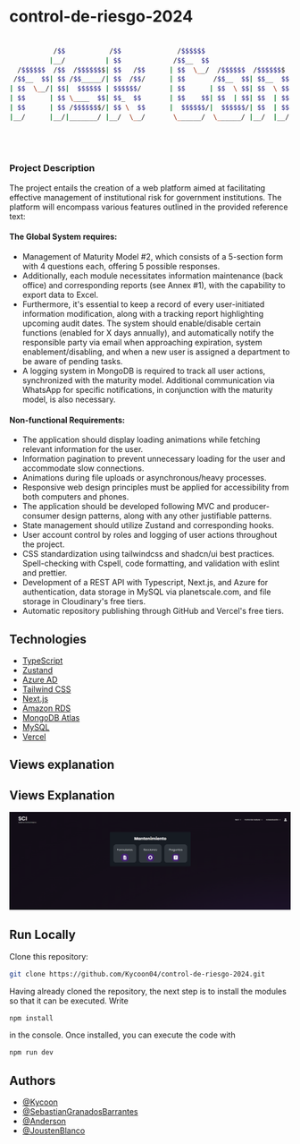 
# control-de-riesgo-2024

```bash

           /$$           /$$              /$$$$$$                        /$$                         /$$
          |__/          | $$             /$$__  $$                      | $$                        | $$
  /$$$$$$  /$$  /$$$$$$$| $$   /$$      | $$  \__/  /$$$$$$  /$$$$$$$  /$$$$$$    /$$$$$$   /$$$$$$ | $$
 /$$__  $$| $$ /$$_____/| $$  /$$/      | $$       /$$__  $$| $$__  $$|_  $$_/   /$$__  $$ /$$__  $$| $$
| $$  \__/| $$|  $$$$$$ | $$$$$$/       | $$      | $$  \ $$| $$  \ $$  | $$    | $$  \__/| $$  \ $$| $$
| $$      | $$ \____  $$| $$_  $$       | $$    $$| $$  | $$| $$  | $$  | $$ /$$| $$      | $$  | $$| $$
| $$      | $$ /$$$$$$$/| $$ \  $$      |  $$$$$$/|  $$$$$$/| $$  | $$  |  $$$$/| $$      |  $$$$$$/| $$
|__/      |__/|_______/ |__/  \__/       \______/  \______/ |__/  |__/   \___/  |__/       \______/ |__/
                                                                                                        
                                                                                                        
                                                                                                        

```
### Project Description
The project entails the creation of a web platform aimed at facilitating effective management of institutional risk for government institutions. The platform will encompass various features outlined in the provided reference text:

#### The Global System requires:
- Management of Maturity Model #2, which consists of a 5-section form with 4 questions each, offering 5 possible responses.
- Additionally, each module necessitates information maintenance (back office) and corresponding reports (see Annex #1), with the capability to export data to Excel.
- Furthermore, it's essential to keep a record of every user-initiated information modification, along with a tracking report highlighting upcoming audit dates. The system should enable/disable certain functions (enabled for X days annually), and automatically notify the responsible party via email when approaching expiration, system enablement/disabling, and when a new user is assigned a department to be aware of pending tasks.
- A logging system in MongoDB is required to track all user actions, synchronized with the maturity model. Additional communication via WhatsApp for specific notifications, in conjunction with the maturity model, is also necessary.

#### Non-functional Requirements:

- The application should display loading animations while fetching relevant information for the user.
- Information pagination to prevent unnecessary loading for the user and accommodate slow connections.
- Animations during file uploads or asynchronous/heavy processes.
- Responsive web design principles must be applied for accessibility from both computers and phones.
- The application should be developed following MVC and producer-consumer design patterns, along with any other justifiable patterns.
- State management should utilize Zustand and corresponding hooks.
- User account control by roles and logging of user actions throughout the project.
- CSS standardization using tailwindcss and shadcn/ui best practices. Spell-checking with Cspell, code formatting, and validation with eslint and prettier.
- Development of a REST API with Typescript, Next.js, and Azure for authentication, data storage in MySQL via planetscale.com, and file storage in Cloudinary's free tiers.
- Automatic repository publishing through GitHub and Vercel's free tiers.
## Technologies

- [TypeScript](https://www.typescriptlang.org/)
- [Zustand](https://github.com/pmndrs/zustand)
- [Azure AD](https://www.microsoft.com/en-us/security/business/identity-access/microsoft-entra-id)
- [Tailwind CSS](https://tailwindcss.com/)
- [Next.js](https://nextjs.org/)
- [Amazon RDS](https://aws.amazon.com/)
- [MongoDB Atlas](https://www.mongodb.com/atlas/database/)
- [MySQL](https://www.mysql.com/products/workbench/)
- [Vercel](https://vercel.com/)

## Views explanation 
## Views Explanation

![LandingPage](https://github.com/Kycoon04/risk-control/blob/main/public/screenshots/Maintenance%20home%20page.png)

## Run Locally

Clone this repository:
```bash 
git clone https://github.com/Kycoon04/control-de-riesgo-2024.git
```
Having already cloned the repository, the next step is to install the modules so that it can be executed. 
Write
```bash 
npm install
```
in the console. Once installed, you can execute the code with 
```bash 
npm run dev
```

## Authors

- [@Kycoon](https://github.com/Kycoon04)
- [@SebastianGranadosBarrantes](https://github.com/SebastianGranadosBarrantes)
- [@Anderson](https://github.com/AndersonFer03)
- [@JoustenBlanco](https://github.com/JoustenBlanco)
